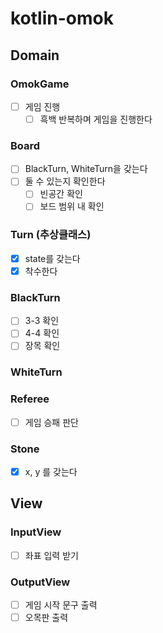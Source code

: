# kotlin-omok

## Domain

### OmokGame

- [ ] 게임 진행
    - [ ] 흑백 반복하며 게임을 진행한다

### Board

- [ ] BlackTurn, WhiteTurn을 갖는다
- [ ] 둘 수 있는지 확인한다
    - [ ] 빈공간 확인
    - [ ] 보드 범위 내 확인

### Turn (추상클래스)

- [x] state를 갖는다
- [x] 착수한다

### BlackTurn

- [ ] 3-3 확인
- [ ] 4-4 확인
- [ ] 장목 확인

### WhiteTurn

### Referee

- [ ] 게임 승패 판단

### Stone

- [x] x, y 를 갖는다

## View

### InputView

- [ ] 좌표 입력 받기

### OutputView

- [ ] 게임 시작 문구 출력
- [ ] 오목판 출력
